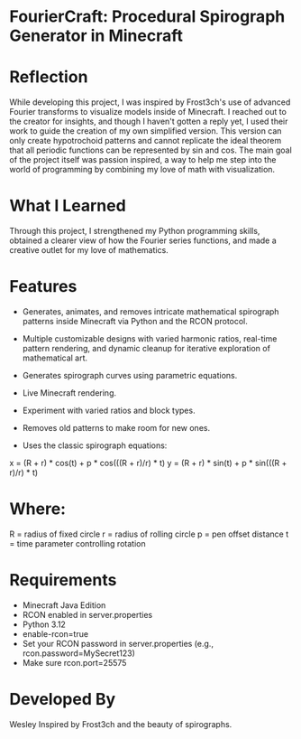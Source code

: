 # FourierCraft: Procedural Spirograph Generator in Minecraft

# Reflection

While developing this project, I was inspired by Frost3ch's use of advanced Fourier transforms to visualize models inside of Minecraft.
I reached out to the creator for insights, and though I haven't gotten a reply yet, I used their work to guide the creation of my own simplified version.
This version can only create hypotrochoid patterns and cannot replicate the ideal theorem that all periodic functions can be represented by sin and cos.
The main goal of the project itself was passion inspired, a way to help me step into the world of programming by combining my love of math with visualization.

# What I Learned

Through this project, I strengthened my Python programming skills, obtained a clearer view of how the Fourier series functions, and made a creative outlet for my love of mathematics.

# Features

- Generates, animates, and removes intricate mathematical spirograph patterns inside Minecraft via Python and the RCON protocol.

- Multiple customizable designs with varied harmonic ratios, real-time pattern rendering, and dynamic cleanup for iterative exploration of mathematical art.

- Generates spirograph curves using parametric equations.

- Live Minecraft rendering.

- Experiment with varied ratios and block types.

- Removes old patterns to make room for new ones.

- Uses the classic spirograph equations:

x = (R + r) * cos(t) + p * cos(((R + r)/r) * t)
y = (R + r) * sin(t) + p * sin(((R + r)/r) * t)

# Where:
R = radius of fixed circle
r = radius of rolling circle
p = pen offset distance
t = time parameter controlling rotation

# Requirements
- Minecraft Java Edition
- RCON enabled in server.properties
- Python 3.12
- enable-rcon=true
- Set your RCON password in server.properties (e.g., rcon.password=MySecret123)
- Make sure rcon.port=25575

# Developed By
Wesley
Inspired by Frost3ch and the beauty of spirographs.
